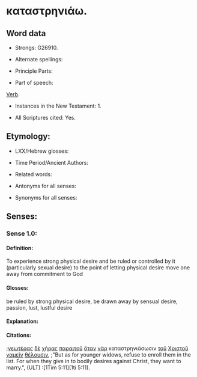 # καταστρηνιάω.

<!-- Status: S2=Needs2ndReview -->
<!-- Lexica used for edits: BDAG, FFM, LN, BN, A-S -->

## Word data

* Strongs: G26910.


* Alternate spellings:

* Principle Parts: 

* Part of speech: 

[Verb](http://ugg.readthedocs.io/en/latest/verb.html).

* Instances in the New Testament: 1.

* All Scriptures cited: Yes.

## Etymology: 

* LXX/Hebrew glosses: 

* Time Period/Ancient Authors: 

* Related words: 

* Antonyms for all senses:

* Synonyms for all senses: 

## Senses:

### Sense 1.0:

#### Definition: 

To experience strong physical desire and be ruled or controlled by it (particularly sexual desire) to the point of letting physical desire move one away from commitment to God


#### Glosses:

be ruled by strong physical desire, be drawn away by sensual desire, passion, lust, lustful desire

#### Explanation:


#### Citations:

;[νεωτέρας](../G35125/01.md) [δὲ](../G11610/01.md) [χήρας](../G55030/01.md) [παραιτοῦ](../G38680/01.md) [ὅταν](../G37520/01.md) [γὰρ](../G10630/01.md) καταστρηνιάσωσιν [τοῦ](../G35880/01.md) [Χριστοῦ](../G55470/01.md) [γαμεῖν](../G10600/01.md) [θέλουσιν](../G23090/01.md), 
;"But as for younger widows, refuse to enroll them in the list. For when they give in to bodily desires against Christ, they want to marry.",  (ULT)
:[1Tim 5:11](1ti 5:11).
